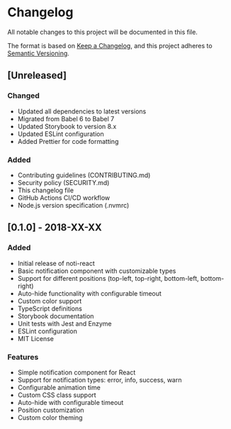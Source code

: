# Changelog

All notable changes to this project will be documented in this file.

The format is based on [Keep a Changelog](https://keepachangelog.com/en/1.0.0/),
and this project adheres to [Semantic Versioning](https://semver.org/spec/v2.0.0.html).

## [Unreleased]

### Changed

- Updated all dependencies to latest versions
- Migrated from Babel 6 to Babel 7
- Updated Storybook to version 8.x
- Updated ESLint configuration
- Added Prettier for code formatting

### Added

- Contributing guidelines (CONTRIBUTING.md)
- Security policy (SECURITY.md)
- This changelog file
- GitHub Actions CI/CD workflow
- Node.js version specification (.nvmrc)

## [0.1.0] - 2018-XX-XX

### Added

- Initial release of noti-react
- Basic notification component with customizable types
- Support for different positions (top-left, top-right, bottom-left, bottom-right)
- Auto-hide functionality with configurable timeout
- Custom color support
- TypeScript definitions
- Storybook documentation
- Unit tests with Jest and Enzyme
- ESLint configuration
- MIT License

### Features

- Simple notification component for React
- Support for notification types: error, info, success, warn
- Configurable animation time
- Custom CSS class support
- Auto-hide with configurable timeout
- Position customization
- Custom color theming
